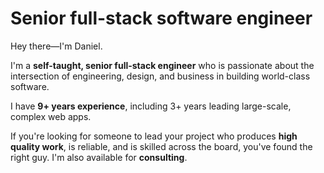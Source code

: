 # Senior full-stack software engineer

Hey there—I'm Daniel.

I'm a **self-taught, senior full-stack engineer** who is passionate about the intersection of engineering, design, and business in building world-class software.

I have **9+ years experience**, including 3+ years leading large-scale, complex web apps.

If you're looking for someone to lead your project who produces **high quality work**, is reliable, and is skilled across the board, you've found the right guy. I'm also available for **consulting**.
